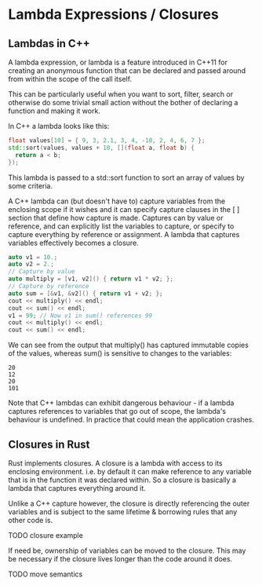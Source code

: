 # Lambda Expressions / Closures

## Lambdas in C++

A lambda expression, or lambda is a feature introduced in C++11 for creating an anonymous function that can be declared and passed around from within the scope of the call itself.

This can be particularly useful when you want to sort, filter, search or otherwise do some trivial small action without the bother of declaring a function and making it work.

In C++ a lambda looks like this:

```c++
float values[10] = { 9, 3, 2.1, 3, 4, -10, 2, 4, 6, 7 };
std::sort(values, values + 10, [](float a, float b) {
  return a < b;
});
```

This lambda is passed to a std::sort function to sort an array of values by some criteria.

A C++ lambda can (but doesn't have to) capture variables from the enclosing scope if it wishes and it can specify capture clauses in the [ ] section that define how capture is made. Captures can by value or reference, and can explicitly list the variables to capture, or specify to capture everything by reference or assignment. A lambda that captures variables effectively becomes a closure.

```c++
auto v1 = 10.;
auto v2 = 2.;
// Capture by value
auto multiply = [v1, v2]() { return v1 * v2; };
// Capture by reference
auto sum = [&v1, &v2]() { return v1 + v2; };
cout << multiply() << endl;
cout << sum() << endl;
v1 = 99; // Now v1 in sum() references 99
cout << multiply() << endl;
cout << sum() << endl;
```

We can see from the output that multiply() has captured immutable copies of the values, whereas sum() is sensitive to changes to the variables:

```
20
12
20
101
```

Note that C++ lambdas can exhibit dangerous behaviour - if a lambda captures references to variables that go out of scope, the lambda's behaviour is undefined. In  practice that could mean the application crashes.

## Closures in Rust

Rust implements closures. A closure is a lambda with access to its enclosing environment. i.e. by default it can make reference to any variable that is in the function it was declared within. So a closure is basically a lambda that captures everything around it.

Unlike a C++ capture however, the closure is directly referencing the outer variables and is subject to the same lifetime & borrowing rules that any other code is.

TODO closure example

If need be, ownership of variables can be moved to the closure. This may be necessary if the closure lives longer than the code around it does.

TODO move semantics
